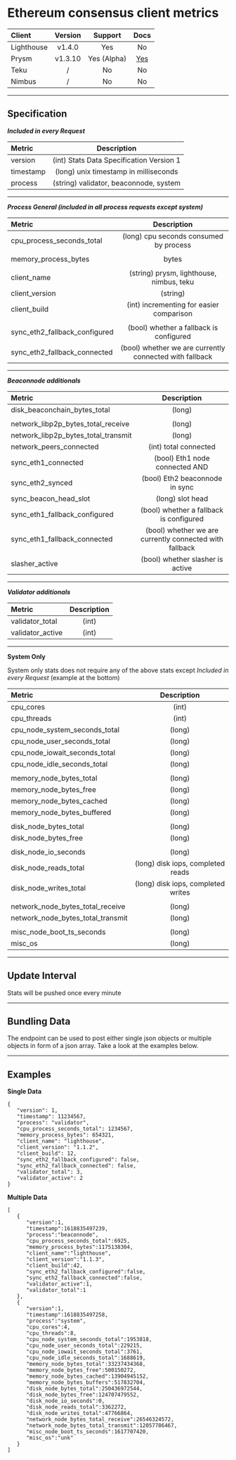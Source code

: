# Ethereum consensus client metrics


| Client   | Version   | Support     | Docs
| :------------- | :----------: | :----------: | :----------: |
|  Lighthouse | v1.4.0  | Yes  | No   |
|  Prysm | v1.3.10 | Yes (Alpha)   | [Yes](https://docs.prylabs.network/docs/prysm-usage/client-stats/ "Yes")   |
|  Teku | / | No  | No   |
|  Nimbus | / | No   | No   |


------------

## Specification

***Included in every Request***

| Metric   | Description   | 
| :------------- | :----------: | 
|  version |  (int) Stats Data Specification Version 1  |
|  timestamp | (long) unix timestamp in milliseconds  |
|  process |  (string) validator, beaconnode, system  |


------------

***Process General (included in all process requests except system)***

| Metric   | Description   | 
| :------------- | :----------: | 
|  cpu_process_seconds_total | (long) cpu seconds consumed by process |
|  |  |
|  memory_process_bytes	 |  bytes |
|  |  |
| client_name | (string) prysm, lighthouse, nimbus, teku |
| client_version |  (string) |
| client_build | (int) incrementing for easier comparison |
|  |  |
| sync_eth2_fallback_configured | (bool) whether a fallback is configured |
| sync_eth2_fallback_connected | (bool) whether we are currently connected with fallback |

------------

***Beaconnode additionals***


| Metric   | Description   | 
| :------------- | :----------: | 
|  disk_beaconchain_bytes_total	 | (long) |
|  |  |
| network_libp2p_bytes_total_receive | (long) |
| network_libp2p_bytes_total_transmit | (long) |
| network_peers_connected    | (int) total connected |
| sync_eth1_connected  | (bool) Eth1 node connected AND  |
| sync_eth2_synced  | (bool) Eth2 beaconnode in sync  |
| sync_beacon_head_slot	| (long) slot head |
| sync_eth1_fallback_configured	 | (bool) whether a fallback is configured |
| sync_eth1_fallback_connected | (bool) whether we are currently connected with fallback |
| slasher_active | (bool) whether slasher is active |

------------

***Validator additionals***

| Metric   | Description   | 
| :------------- | :----------: | 
|  validator_total | (int) |
|  validator_active | (int) |

------------

**System Only** 

System only stats does not require any of the above stats except *Included in every Request* (example at the bottom)

| Metric   | Description   | 
| :------------- | :----------: | 
|  cpu_cores   | (int) |
|  cpu_threads  | (int) |
|  cpu_node_system_seconds_total  | (long) |
|  cpu_node_user_seconds_total    | (long) |
|  cpu_node_iowait_seconds_total  | (long) |
|  cpu_node_idle_seconds_total    | (long) |
|  |  |
| memory_node_bytes_total | (long) |
| memory_node_bytes_free | (long) |
| memory_node_bytes_cached | (long) |
| memory_node_bytes_buffered |(long) |
|  |  |
| disk_node_bytes_total| (long) |
| disk_node_bytes_free | (long) |
|  |  |
| disk_node_io_seconds | (long) |
| disk_node_reads_total | (long) disk iops, completed reads |
| disk_node_writes_total  | (long) disk iops, completed writes |
|  |  |
| network_node_bytes_total_receive  | (long) |
| network_node_bytes_total_transmit  | (long) |
|  |  |
| misc_node_boot_ts_seconds | (long) |
| misc_os | (long) |

------------

## Update Interval
Stats will be pushed once every minute

------------

## Bundling Data
The endpoint can be used to post either single json objects or multiple objects in form of a json array. Take a look at the examples below.

------------

## Examples 

**Single Data**

```
{
   "version": 1,
   "timestamp": 11234567,
   "process": "validator",
   "cpu_process_seconds_total": 1234567,
   "memory_process_bytes": 654321,
   "client_name": "lighthouse",
   "client_version": "1.1.2",
   "client_build": 12,
   "sync_eth2_fallback_configured": false,
   "sync_eth2_fallback_connected": false,
   "validator_total": 3,
   "validator_active": 2
}
```

**Multiple Data**

```
[
   {
      "version":1,
      "timestamp":1618835497239,
      "process":"beaconnode",
      "cpu_process_seconds_total":6925,
      "memory_process_bytes":1175138304,
      "client_name":"lighthouse",
      "client_version":"1.1.3",
      "client_build":42,
      "sync_eth2_fallback_configured":false,
      "sync_eth2_fallback_connected":false,
      "validator_active":1,
      "validator_total":1
   },
   {
      "version":1,
      "timestamp":1618835497258,
      "process":"system",
      "cpu_cores":4,
      "cpu_threads":8,
      "cpu_node_system_seconds_total":1953818,
      "cpu_node_user_seconds_total":229215,
      "cpu_node_iowait_seconds_total":3761,
      "cpu_node_idle_seconds_total":1688619,
      "memory_node_bytes_total":33237434368,
      "memory_node_bytes_free":500150272,
      "memory_node_bytes_cached":13904945152,
      "memory_node_bytes_buffers":517832704,
      "disk_node_bytes_total":250436972544,
      "disk_node_bytes_free":124707479552,
      "disk_node_io_seconds":0,
      "disk_node_reads_total":3362272,
      "disk_node_writes_total":47766864,
      "network_node_bytes_total_receive":26546324572,
      "network_node_bytes_total_transmit":12057786467,
      "misc_node_boot_ts_seconds":1617707420,
      "misc_os":"unk"
   }
]
```

